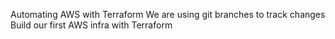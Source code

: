 Automating AWS with Terraform
We are using git branches to track changes
Build our first AWS infra with Terraform